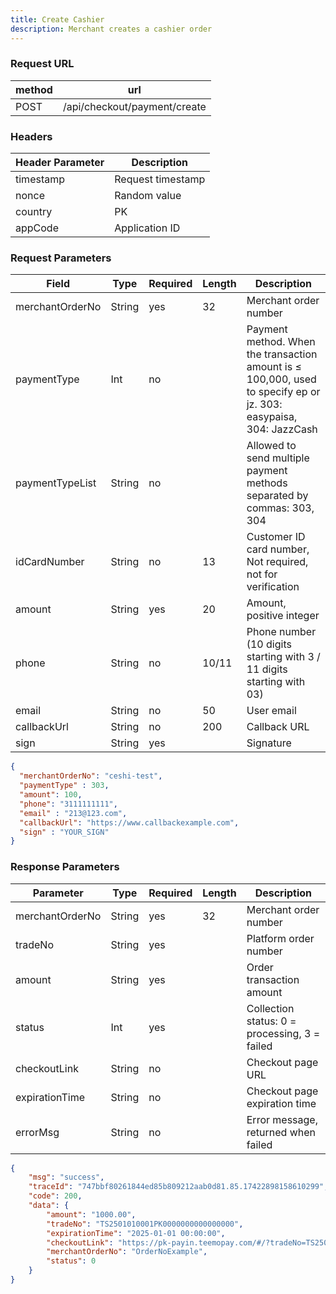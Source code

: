 ```yaml
---
title: Create Cashier
description: Merchant creates a cashier order
---
```


### Request URL

| method | url                         |
|--------|-----------------------------|
| POST   | /api/checkout/payment/create |


### Headers

| Header Parameter | Description       |
|------------------| ----------------- |
| timestamp        | Request timestamp |
| nonce            | Random value      |
| country          | PK                |
| appCode          | Application ID    |

### Request Parameters

| Field           | Type   | Required | Length | Description                                                                                                       |
|-----------------|--------| -------- | ------ |-------------------------------------------------------------------------------------------------------------------|
| merchantOrderNo | String | yes      | 32     | Merchant order number                                                                                             |
| paymentType     | Int    | no       |        | Payment method. When the transaction amount is ≤ 100,000, used to specify ep or jz. 303: easypaisa, 304: JazzCash |
| paymentTypeList | String | no       |        | Allowed to send multiple payment methods separated by commas: 303, 304                                            |
| idCardNumber    | String | no       | 13     | Customer ID card number, Not required, not for verification                                                                    |
| amount          | String | yes      | 20     | Amount, positive integer                                                                                          |
| phone           | String | no       | 10/11  | Phone number (10 digits starting with 3 / 11 digits starting with 03)                                             |
| email           | String | no       | 50     | User email                                                                                                        |
| callbackUrl     | String | no       | 200    | Callback URL                                                                                                      |
| sign            | String | yes      |        | Signature                                                                                                         |


```json title= request example 
{
  "merchantOrderNo": "ceshi-test",
  "paymentType" : 303,
  "amount": 100,
  "phone": "3111111111",
  "email" : "213@123.com",
  "callbackUrl": "https://www.callbackexample.com",
  "sign" : "YOUR_SIGN"
}
```

### Response Parameters

| Parameter       | Type   | Required | Length | Description                                   |
| --------------- | ------ | -------- | ------ | --------------------------------------------- |
| merchantOrderNo | String | yes      | 32     | Merchant order number                         |
| tradeNo         | String | yes      |        | Platform order number                         |
| amount          | String | yes      |        | Order transaction amount                      |
| status          | Int    | yes      |        | Collection status: 0 = processing, 3 = failed |
| checkoutLink    | String | no       |        | Checkout page URL                             |
| expirationTime  | String | no       |        | Checkout page expiration time                 |
| errorMsg        | String | no       |        | Error message, returned when failed           |



```json title= response example
{
    "msg": "success",
    "traceId": "747bbf80261844ed85b809212aab0d81.85.17422898158610299",
    "code": 200,
    "data": {
        "amount": "1000.00",
        "tradeNo": "TS2501010001PK0000000000000000",
        "expirationTime": "2025-01-01 00:00:00",
        "checkoutLink": "https://pk-payin.teemopay.com/#/?tradeNo=TS2501010001PK0000000000000000",
        "merchantOrderNo": "OrderNoExample",
        "status": 0
    }
}
```